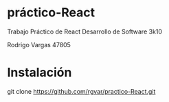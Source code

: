 # práctico-React

Trabajo Práctico de React
Desarrollo de Software
3k10

Rodrigo Vargas 47805

# Instalación

git clone https://github.com/rgvar/practico-React.git

